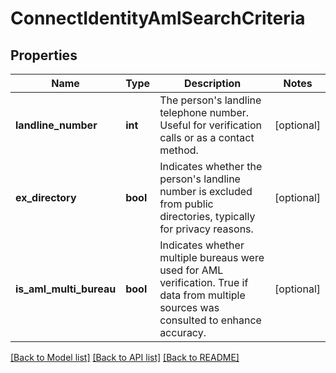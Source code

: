 # ConnectIdentityAmlSearchCriteria

## Properties
Name | Type | Description | Notes
------------ | ------------- | ------------- | -------------
**landline_number** | **int** | The person&#x27;s landline telephone number. Useful for verification calls or as a contact method. | [optional] 
**ex_directory** | **bool** | Indicates whether the person&#x27;s landline number is excluded from public directories, typically for privacy reasons. | [optional] 
**is_aml_multi_bureau** | **bool** | Indicates whether multiple bureaus were used for AML verification. True if data from multiple sources was consulted to enhance accuracy. | [optional] 

[[Back to Model list]](../README.md#documentation-for-models) [[Back to API list]](../README.md#documentation-for-api-endpoints) [[Back to README]](../README.md)

